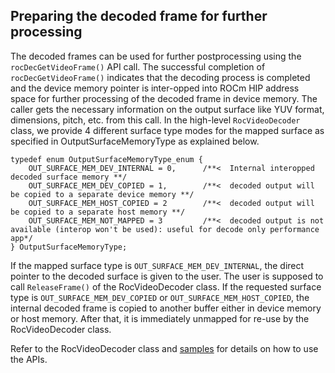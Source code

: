 ## Preparing the decoded frame for further processing
The decoded frames can be used for further postprocessing using the `rocDecGetVideoFrame()` API call. The successful completion of `rocDecGetVideoFrame()` indicates that the decoding process is completed and the device memory pointer is inter-opped into ROCm HIP address space for further processing of the decoded frame in device memory. The caller gets the necessary information on the output surface like YUV format, dimensions, pitch, etc. from this call. In the high-level `RocVideoDecoder` class, we provide 4 different surface type modes for the mapped surface as specified in OutputSurfaceMemoryType as explained below.

    typedef enum OutputSurfaceMemoryType_enum {
        OUT_SURFACE_MEM_DEV_INTERNAL = 0,      /**<  Internal interopped decoded surface memory **/
        OUT_SURFACE_MEM_DEV_COPIED = 1,        /**<  decoded output will be copied to a separate device memory **/
        OUT_SURFACE_MEM_HOST_COPIED = 2        /**<  decoded output will be copied to a separate host memory **/
        OUT_SURFACE_MEM_NOT_MAPPED = 3         /**<  decoded output is not available (interop won't be used): useful for decode only performance app*/
    } OutputSurfaceMemoryType;

If the mapped surface type is `OUT_SURFACE_MEM_DEV_INTERNAL`, the direct pointer to the decoded surface is given to the user. The user is supposed to call `ReleaseFrame()` of the RocVideoDecoder class. If the requested surface type is `OUT_SURFACE_MEM_DEV_COPIED` or `OUT_SURFACE_MEM_HOST_COPIED`, the internal decoded frame is copied to another buffer either in device memory or host memory. After that, it is immediately unmapped for re-use by the RocVideoDecoder class.

Refer to the RocVideoDecoder class and [samples](https://github.com/ROCm/rocDecode/tree/develop/samples) for details on how to use the APIs.

